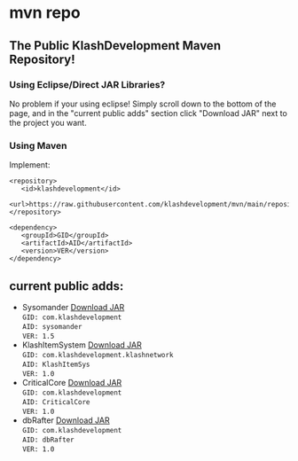 # mvn repo
## The Public KlashDevelopment Maven Repository!

### Using Eclipse/Direct JAR Libraries?
No problem if your using eclipse! Simply scroll down to the bottom of the page, and in the "current public adds" section click "Download JAR" next to the project you want.

### Using Maven
Implement:
```
<repository>
   <id>klashdevelopment</id>
   <url>https://raw.githubusercontent.com/klashdevelopment/mvn/main/repository/</url>
</repository>
```
```
<dependency>
   <groupId>GID</groupId>
   <artifactId>AID</artifactId>
   <version>VER</version>
</dependency>
```

## current public adds:
- Sysomander [Download JAR](https://raw.githubusercontent.com/klashdevelopment/mvn/main/repository/com/klashdevelopment/sysomander/1.5/sysomander-1.5.jar)<br>
   `GID: com.klashdevelopment`<br>
   `AID: sysomander`<br>
   `VER: 1.5`<br>
- KlashItemSystem [Download JAR](https://github.com/klashdevelopment/mvn/blob/main/repository/com/klashdevelopment/klashnetwork/KlashItemSys/1.0/KlashItemSys-1.0.jar?raw=true)<br>
   `GID: com.klashdevelopment.klashnetwork`<br>
   `AID: KlashItemSys`<br>
   `VER: 1.0`<br>
- CriticalCore [Download JAR](https://github.com/klashdevelopment/mvn/blob/main/repository/com/klashdevelopment/CriticalCore/1.0/KlashItemSys-1.0.jar?raw=true)<br>
   `GID: com.klashdevelopment`<br>
   `AID: CriticalCore`<br>
   `VER: 1.0`<br>
- dbRafter [Download JAR](https://raw.githubusercontent.com/klashdevelopment/mvn/main/repository/com/klashdevelopment/dbRafter/1.0/dbRafter-1.0.jar)<br>
   `GID: com.klashdevelopment`<br>
   `AID: dbRafter`<br>
   `VER: 1.0`<br>
